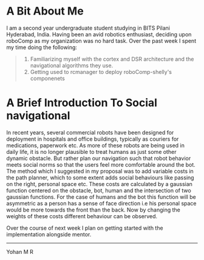 # **A Bit About Me**
I am a second year undergraduate student studying in BITS Pilani Hyderabad, India. 
Having been an avid robotics enthusiast, deciding upon roboComp as my organization was no hard task.
Over the past week I spent my time doing the following:
>1. Familiarizing myself with the cortex and DSR architecture and the navigational algorithms they use.
>2. Getting used to rcmanager to deploy roboComp-shelly's componenets

# **A Brief Introduction To Social navigational**
In recent years, several commercial robots have been designed for deployment in hospitals and office 
buildings, typically as couriers for medications, paperwork etc. As more of these robots are being 
used in daily life, it is no longer plausible to treat humans as just some other dynamic obstacle. 
But rather plan our navigation such that robot behavior meets social norms so that the users feel more 
comfortable around the bot. 
The method which I suggested in my proposal was to add variable costs in the path planner, which to some
extent adds social behaviours like passing on the right, personal space etc. These costs are calculated by a 
gaussian function centered on the obstacle, bot, human and the intersection of two gaussian functions.
For the case of humans and the bot this function will be asymmetric as a person has a sense of face direction 
i.e his personal space would be more towards the front than the back. 
Now by changing the weights of these costs different behaviour can be observed.

Over the course of next week I plan on getting started with the implementation alongside mentor.

* * *
Yohan M R
